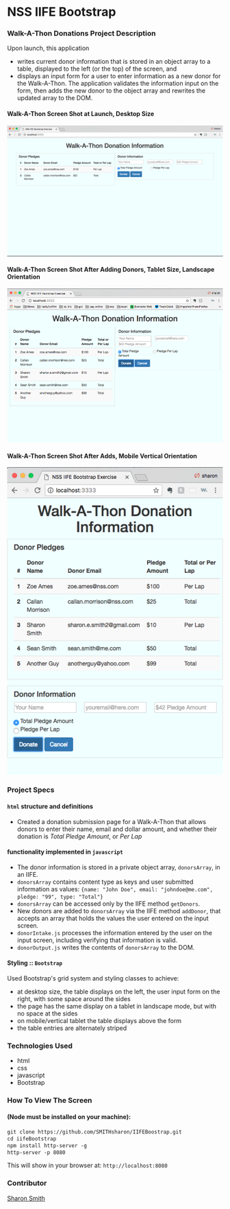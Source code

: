 # NSS IIFE Bootstrap

### Walk-A-Thon Donations Project Description 
Upon launch, this application 
- writes current donor information that is stored in an object array to a table, displayed to the left (or the top) of the screen, and 
- displays an input form for a user to enter information as a new donor for the Walk-A-Thon. The application validates the information input on the form, then adds the new donor to the object array and rewrites the updated array to the DOM. 

#### Walk-A-Thon Screen Shot at Launch, Desktop Size 
![Walk-A-Thon Screen Shot at Launch, Desktop Size](https://raw.githubusercontent.com/SMITHsharon/IIFEBoostrap/screens/screens/Walk-A-Thon%20Donations%20Screen%20at%20Launch%2C%20Desktop%20Size.png)

#### Walk-A-Thon Screen Shot After Adding Donors, Tablet Size, Landscape Orientation
![Walk-A-Thon Screen Shot After Adds, Landscape](https://raw.githubusercontent.com/SMITHsharon/IIFEBoostrap/screens/screens/Walk-A-Thon%20Donations%20Screen%20After%20Adds%2C%20Tablet%20Size.png)

#### Walk-A-Thon Screen Shot After Adds, Mobile Vertical Orientation
![Walk-A-Thon Screen Shot After Adds, Vertical](https://raw.githubusercontent.com/SMITHsharon/IIFEBoostrap/screens/screens/Walk-A-Thon%20Screen%20Shot%20After%20Adds%2C%20Vertical%20Orientation.png)


### Project Specs
#### `html` structure and definitions
- Created a donation submission page for a Walk-A-Thon that allows donors to enter their name, email and dollar amount, and whether their donation is *Total Pledge Amount*, or *Per Lap*

#### functionality implemented in `javascript` 
- The donor information is stored in a private object array, `donorsArray`, in an IIFE. 
- `donorsArray` contains content type as keys and user submitted information as values: 
`{name: "John Doe", email: "johndoe@me.com", pledge: "99", type: "Total"}`
- `donorsArray` can be accessed only by the IIFE method `getDonors`.
- New donors are added to `donorsArray` via the IIFE method `addDonor`, that accepts an array that holds the values the user entered on the input screen. 
- `donorIntake.js` processes the information entered by the user on the input screen, including verifying that information is valid. 
- `donorOutput.js` writes the contents of `donorsArray` to the DOM. 

#### Styling :: `Bootstrap`
Used Bootstrap's grid system and styling classes to achieve:
- at desktop size, the table displays on the left, the user input form on the right, with some space around the sides
- the page has the same display on a tablet in landscape mode, but with no space at the sides
- on mobile/vertical tablet the table displays above the form
- the table entries are alternately striped


### Technologies Used
- html
- css
- javascript
- Bootstrap


### How To View The Screen 
#### (Node must be installed on your machine):
```
git clone https://github.com/SMITHsharon/IIFEBoostrap.git
cd iifeBootstrap
npm install http-server -g
http-server -p 8080
```

This will show in your browser at: `http://localhost:8080`


### Contributor
[Sharon Smith](https://github.com/SMITHsharon)

